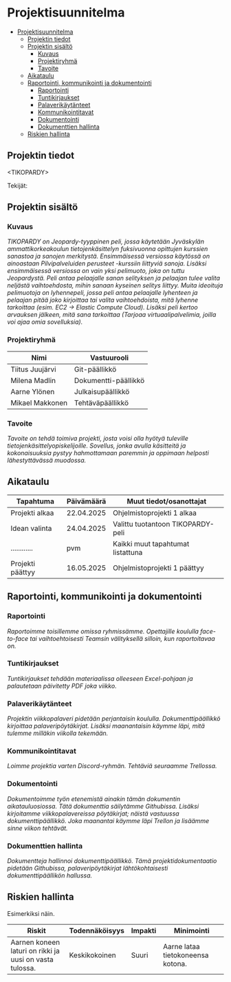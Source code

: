 # Projektisuunnitelma

- [Projektisuunnitelma](#projektisuunnitelma)
  - [Projektin tiedot](#projektin-tiedot)
  - [Projektin sisältö](#projektin-sisältö)
    - [Kuvaus](#kuvaus)
    - [Projektiryhmä](#projektiryhmä)
    - [Tavoite](#tavoite)
  - [Aikataulu](#aikataulu)
  - [Raportointi, kommunikointi ja dokumentointi](#raportointi-kommunikointi-ja-dokumentointi)
    - [Raportointi](#raportointi)
    - [Tuntikirjaukset](#tuntikirjaukset)
    - [Palaverikäytänteet](#palaverikäytänteet)
    - [Kommunikointitavat](#kommunikointitavat)
    - [Dokumentointi](#dokumentointi)
    - [Dokumenttien hallinta](#dokumenttien-hallinta)
  - [Riskien hallinta](#riskien-hallinta)

## Projektin tiedot

\<TIKOPARDY>

Tekijät:

## Projektin sisältö

### Kuvaus

_TIKOPARDY on Jeopardy-tyyppinen peli, jossa käytetään Jyväskylän ammattikorkeakoulun tietojenkäsittelyn fuksivuonna opittujen kurssien sanastoa ja sanojen merkitystä. Ensimmäisessä versiossa käytössä on ainoastaan Pilvipalveluiden perusteet -kurssiin liittyviä sanoja. Lisäksi ensimmäisessä versiossa on vain yksi pelimuoto, joka on tuttu Jeopardystä. Peli antaa pelaajalle sanan selityksen ja pelaajan tulee valita neljästä vaihtoehdosta, mihin sanaan kyseinen selitys liittyy. Muita ideoituja pelimuotoja on lyhennepeli, jossa peli antaa pelaajalle lyhenteen ja pelaajan pitää joko kirjoittaa tai valita vaihtoehdoista, mitä lyhenne tarkoittaa (esim. EC2 -> Elastic Compute Cloud). Lisäksi peli kertoo arvauksen jälkeen, mitä sana tarkoittaa (Tarjoaa virtuaalipalvelimia, joilla voi ajaa omia sovelluksia)._

### Projektiryhmä

| Nimi            | Vastuurooli          |
| --------------- | -------------------- |
| Tiitus Juujärvi | Git-päällikkö        |
| Milena Madlin   | Dokumentti-päällikkö |
| Aarne Ylönen    | Julkaisupäällikkö    |
| Mikael Makkonen | Tehtäväpäällikkö     |

### Tavoite

_Tavoite on tehdä toimiva projekti, josta voisi olla hyötyä tuleville tietojenkäsittelyopiskelijoille. Sovellus, jonka avulla käsitteitä ja kokonaisuuksia pystyy hahmottamaan paremmin ja oppimaan helposti lähestyttävässä muodossa._

## Aikataulu

| Tapahtuma        | Päivämäärä | Muut tiedot/osanottajat           |
| ---------------- | ---------- | --------------------------------- |
| Projekti alkaa   | 22.04.2025 | Ohjelmistoprojekti 1 alkaa        |
| Idean valinta    | 24.04.2025 | Valittu tuotantoon TIKOPARDY-peli |
| ............     | pvm        | Kaikki muut tapahtumat listattuna |
| Projekti päättyy | 16.05.2025 | Ohjelmistoprojekti 1 päättyy      |

## Raportointi, kommunikointi ja dokumentointi

### Raportointi

_Raportoimme toisillemme omissa ryhmissämme. Opettajille koululla face-to-face tai vaihtoehtoisesti Teamsin välityksellä silloin, kun raportoitavaa on._

### Tuntikirjaukset

_Tuntikirjaukset tehdään materiaalissa olleeseen Excel-pohjaan ja palautetaan päivitetty PDF joka viikko._

### Palaverikäytänteet

_Projektin viikkopalaveri pidetään perjantaisin koululla. Dokumenttipäällikkö kirjoittaa palaveripöytäkirjat. Lisäksi maanantaisin käymme läpi, mitä tulemme milläkin viikolla tekemään._

### Kommunikointitavat

_Loimme projektia varten Discord-ryhmän. Tehtäviä seuraamme Trellossa._

### Dokumentointi

_Dokumentoimme työn etenemistä ainakin tämän dokumentin aikatauluosiossa. Tätä dokumenttia säilytämme Githubissa. Lisäksi kirjoitamme viikkopalavereissa pöytäkirjat; näistä vastuussa dokumenttipäällikkö. Joka maanantai käymme läpi Trellon ja lisäämme sinne viikon tehtävät._

### Dokumenttien hallinta

_Dokumentteja hallinnoi dokumenttipäällikkö. Tämä projektidokumentaatio pidetään Githubissa, palaveripöytäkirjat lähtökohtaisesti dokumenttipäällikön hallussa._

## Riskien hallinta

Esimerkiksi näin.

| Riskit                                                  | Todennäköisyys | Impakti | Minimointi                        |
| ------------------------------------------------------- | -------------- | ------- | --------------------------------- |
| Aarnen koneen laturi on rikki ja uusi on vasta tulossa. | Keskikokoinen  | Suuri   | Aarne lataa tietokoneensa kotona. |
